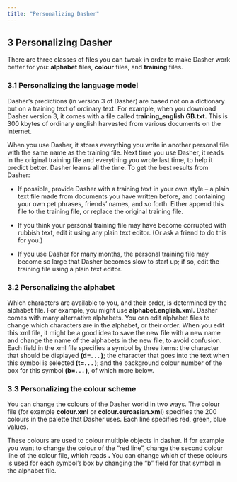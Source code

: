 ```yaml
---
title: "Personalizing Dasher"
---
```

## 3 Personalizing Dasher

There are three classes of files you can tweak in order to make Dasher work better for you: **alphabet** files, **colour** files, and **training** files.

### 3.1 Personalizing the language model

Dasher’s predictions (in version 3 of Dasher) are based not on a dictionary but on a training text of ordinary text. For example, when you download Dasher version 3, it comes with a file called **training_english GB.txt.** This is 300 kbytes of ordinary english harvested from various documents on the internet.

When you use Dasher, it stores everything you write in another personal file with the same name as the training file. Next time you use Dasher, it reads in the original training file and everything you wrote last time, to help it predict better. Dasher learns all the time. To get the best results from Dasher:

- If possible, provide Dasher with a training text in your own style – a plain text file made from documents you have written before, and containing your own pet phrases, friends’ names, and so forth. Either append this file to the training file, or replace the original training file.

- If you think your personal training file may have become corrupted with rubbish text, edit it using any plain text editor. (Or ask a friend to do this for you.)

- If you use Dasher for many months, the personal training file may become so large that Dasher becomes slow to start up; if so, edit the training file using a plain text editor.

### 3.2 Personalizing the alphabet

Which characters are available to you, and their order, is determined by the alphabet file. For example, you might use **alphabet.english.xml.** Dasher comes with many alternative alphabets. You can edit alphabet files to change which characters are in the alphabet, or their order. When you edit this xml file, it might be a good idea to save the new file with a new name and change the name of the alphabets in the new file, to avoid confusion. Each field in the xml file specifies a symbol by three items: the character that should be displayed **(d=. . . )**; the character that goes into the text when this symbol is selected **(t=. . . )**; and the background colour number of the box for this symbol **(b=. . . )**, of which more below.

### 3.3 Personalizing the colour scheme

You can change the colours of the Dasher world in two ways. The colour file (for example **colour.xml** or **colour.euroasian.xml**) specifies the 200 colours in the palette that Dasher uses. Each line specifies red, green, blue values.

These colours are used to colour multiple objects in dasher. If for example you want to change the colour of the “red line”, change the second colour line of the colour file, which reads **<colour r="255" g="0" b="0"/>.**
You can change which of these colours is used for each symbol’s box by changing the “b” field for that symbol in the alphabet file.
